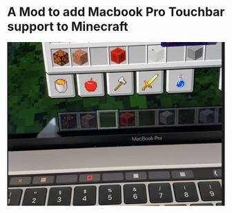 # A Mod to add Macbook Pro Touchbar support to Minecraft
![Alpha Version of the Touchbar Support](markdown/TouchbarAlpha.png)